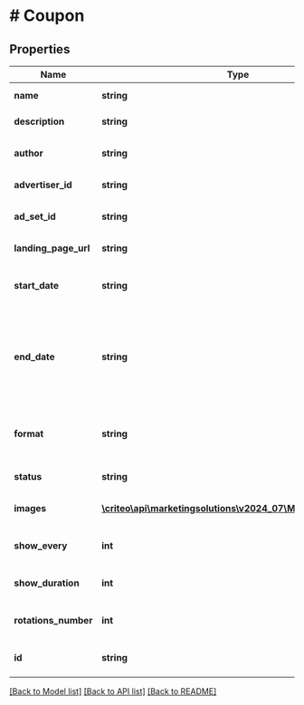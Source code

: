 # # Coupon

## Properties

Name | Type | Description | Notes
------------ | ------------- | ------------- | -------------
**name** | **string** | The name of the Coupon | [optional]
**description** | **string** | The description of the Coupon | [optional]
**author** | **string** | The login of the person who created this Coupon | [optional]
**advertiser_id** | **string** | Advertiser linked to the Coupon | [optional]
**ad_set_id** | **string** | The id of the Ad Set on which the Coupon is applied to | [optional]
**landing_page_url** | **string** | Web redirection of the landing page url | [optional]
**start_date** | **string** | The date when the Coupon will be launched  String must be in ISO8601 format | [optional]
**end_date** | **string** | The date when when we will stop to show this Coupon. If the end date is not specified (i.e. null) then the Coupon will go on forever  String must be in ISO8601 format | [optional]
**format** | **string** | Format of the Coupon, it can have two values: \&quot;FullFrame\&quot; or \&quot;LogoZone\&quot; | [optional]
**status** | **string** | The status of the Coupon | [optional]
**images** | [**\criteo\api\marketingsolutions\v2024_07\Model\ImageSlide[]**](ImageSlide.md) | List of slides containing the image URLs | [optional]
**show_every** | **int** | Show the Coupon every N seconds (between 1 and 10) | [optional]
**show_duration** | **int** | Show Coupon for a duration of N seconds (between 1 and 5) | [optional]
**rotations_number** | **int** | Number of rotations for the Coupons (from 1 to 10 times) | [optional]
**id** | **string** | Unique identifier (duplicate of the parent id). | [optional]

[[Back to Model list]](../../README.md#models) [[Back to API list]](../../README.md#endpoints) [[Back to README]](../../README.md)
